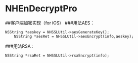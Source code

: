 # NHEnDecryptPro
##客户端加密实现（for iOS）
###用法AES：
```
NSString *aeskey = NHSSLUtil->aesGenerateKey();
    NSString *aesRet = NHSSLUtil->aesEncrypt(info,aeskey);
```
###用法RSA：
```
NSString *rsaRet = NHSSLUtil->rsaEncrypt(info);
```